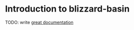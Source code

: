 # Introduction to blizzard-basin

TODO: write [great documentation](http://jacobian.org/writing/what-to-write/)
